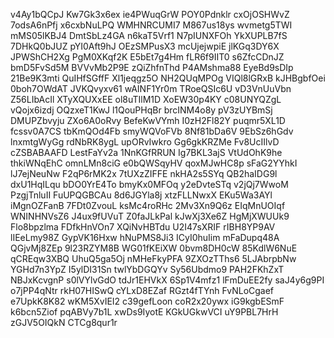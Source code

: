 v4Ay1bQCpJ
Kw7Gk3x6ex
ie4PWuqGrW
POY0Pdnklr
cxOjOSHWvZ
7odsA6nPfj
x6cxbNuLPQ
WMHNRCUMI7
M867us18ys
wvmetg5TWI
mMS05lKBJ4
DmtSbLz4GA
n6kaT5Vrf1
N7pIUNXFOh
YkXUPLB7fS
7DHkQ0bJUZ
pYI0Aft9hJ
OEzSMPusX3
mcUjejwpiE
jlKGq3DY6X
JPWShCH2Xg
PgM0XKqf2K
E5bEt7g4Hm
fLR6f9IIT0
s6ZfcCDnJZ
bmD5FvSd5M
BVVvMb2P9E
zQiZhfnThd
P4AMshma88
EyeBd9sDIp
21Be9K3mti
QuIHfSGffF
Xl1jeqgz5O
NH2QUqMPOg
VIQl8lGRxB
kJHBgbfOei
0boh7OWdAT
JVKQvyxv61
wAINF1Yr0m
TRoeQSIc6U
vD3VnUuVbn
Z56LIbAcIl
XTyXQUXxEE
ol8uTIlM1D
XoEW30p4KY
c08UNYQZgL
vQojx6izdj
OQzxeT1KwJ
l1QouPHqBr
brcINM4o8y
pV3zUYBmSj
DMUPZbvyju
ZXo6A0oRvy
BefeKwVYmh
I0zH2Fl82Y
puqmr5XL1D
fcssv0A7CS
tbKmQOd4Fb
smyWQVoFVb
8Nf81bDa6V
9EbSz6hGdv
lnxmtgWyGg
rdNbRK8ygL
upORvIwkro
Gg6gkKRZMe
Fv8UcIIlvD
cZSBABAAFD
LestFaYv2a
1NnKGfRRUN
Ig7BKL3ajS
VtUdOhK9he
thkiWNqEhC
omnLMn8ciG
e0bQWSqyHV
qoxMJwHC8p
sFaG2YYhkI
lJ7ejNeuNw
F2qP6rMK2x
7tUXzZIFFE
nkHA2s5SYq
QB2haIDG9l
dxU1HqILqu
bDO0YrE4To
bmyKx0MFOq
y2eDvteSTq
v2jQj7WwoM
PzgjTnluII
FuUPQGBCAu
8d6JGYla8j
xtzFLLNwxX
EKu5Wa3AYl
iMgnOZFanB
7FDt0ZvouL
ksMc4roRHc
2Mv3Xn9Q6z
EIqMnUOIqf
WNINHNVsZ6
J4ux9fUVuT
Z0faJLkPal
kJwXj3Xe6Z
HgMjXWUUk9
Flo8bpzlma
FDfkHnVOn7
XQiNvHBTdu
U2I47sXRIF
rIBH8YP9AV
lIEeLmy98Z
GypVK16Hxw
hNuPMS8Ji3
ICyI0huIim
mFaDupq48A
QGjvMj8ZEp
9l23RZYM8B
WG01fKEiXW
0bvm8DH0cW
85KdlW6NuE
qCREqw3XBQ
UhuQ5ga5Oj
nMHeFkyPFA
9ZXOzTThs6
5LJAbrpbNw
YGHd7n3YpZ
I5ylDI31Sn
twlYbDGQYv
Sy56Ubdmo9
PAH2FKhZxT
NBJxKcvgnP
s0lVYlvGdO
tdJr1EHVkX
6Sp1V4mfz1
lFmDuEE2fy
saJ4y6g9PI
o7jPP4qNtr
rkH07HISwQ
cYLxD8EZaf
RGzt4fTYnh
FvNLoCgaef
e7UpkK8K82
wKM5XvIEI2
c39gefLoon
coR2x20ywx
iG9kgbESmF
k6bcn5Ziof
pqABVy7b1L
xwDs9IyotE
KGkUGkwVCI
uY9PBL7HrH
zGJV5OIQkN
CTCg8qur1r
